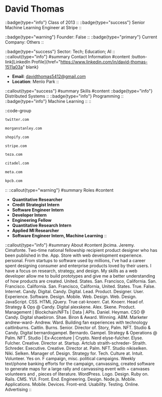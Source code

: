# David Thomas
::badge{type="info"}
Class of 2013
::
::badge{type="success"}
Senior Machine Learning Engineer at Stripe
::

::badge{type="warning"}
Founder: False
::
::badge{type="primary"}
Current Company: Others
::

::badge{type="success"}
Sector: Tech; Education; AI
::
::callout{type="info"}
#summary
Contact Information
#content
:button-link[LinkedIn Profile]{href="https://www.linkedin.com/in/david-thomas-1511a03a" blank}
- **Email**: davidthomas5412@gmail.com
- **Location**: Menlo Park
::

::callout{type="success"}
#summary
Skills
#content
::badge{type="info"}
Distributed Systems
::
::badge{type="info"}
Programming
::
::badge{type="info"}
Machine Learning
::
::

::code-group
```bash [Twitter]
twitter.com
```
```bash [Morgan Stanley]
morganstanley.com
```
```bash [Shopify]
shopify.com
```
```bash [Stripe]
stripe.com
```
```bash [Teza Technologies]
teza.com
```
```bash [Citadel]
citadel.com
```
```bash [Meta]
meta.com
```
```bash [Kleiner Perkins Caufield & Byers]
kpcb.com
```
::
::callout{type="warning"}
#summary
Roles
#content
- **Quantitative Researcher**
- **Credit Strategist Intern**
- **Software Engineer Intern**
- **Developer Intern**
- **Engineering Fellow**
- **Quantitative Research Intern**
- **Applied Ml Researcher**
- **Software Engineer Intern, Machine Learning**
::

::callout{type="info"}
#summary
About
#content
jbcima. Jeremy. Cimafonte. Two-time national fellowship recipient product designer who has been published in the. App. Store with web development experience. personal. From startups to software used by millions, I've had a career spent designing consumer and enterprise products loved by their users. I have a focus on research, strategy, and design. My skills as a web developer allow me to build prototypes and give me a better understanding of how products are created. United. States. San. Francisco, California. San. Francisco. California. San. Francisco, California, United. States. True. False. Internet. Candy. Digital. Candy. Digital. Lead. Product. Designer. User. Experience. Software. Design. Mobile. Web. Design. Web. Design. JavaScript. CSS. HTML jQuery. True cat-knoerr. Cat. Knoerr. Head of. Strategy & Ops @ Candy. Digital alexskene. Alex. Skene. Product. Management | Blockchain/NFTs | Data | APIs. Daniel. Heyman. CSO @ Candy. Digital shaebiron. Shae. Biron & Award. Winning. ABM. Marketer andrew-ward- Andrew. Ward. Building fan experiences with technology caitlinburns. Caitlin. Burns. Senior. Director of. Story, Palm. NFT. Studio & Candy. Digital bernardogampel. Bernardo. Gampel. Strategy & Operations @ Palm. NFT. Studio | Ex-Accenture | Crypto. Nerd elyse-fulcher. Elyse. Fulcher. Creative. Director at. Startup. Artclub straith-schreder- Straith. Schreder. Executive. Creative. Director at. Palm. NFT. Studio nikiselken. Niki. Selken. Manager of. Design. Strategy for. Tech. Culture at. Intuit. Volunteer. Yes on. F campaign, misc. political campaigns. Weekly text/phone banking efforts for the campaign, canvassing, created software to generate maps for a large rally and canvassing event with + canvases volunteers and , pieces of literature. WordPress. Logo. Design. Ruby on. Rails. CMS. YUI. Front. End. Engineering. Design. Node.js. Mobile. Applications. Mobile. Devices. Front-end. Usability. Testing. Online. Advertising
::
